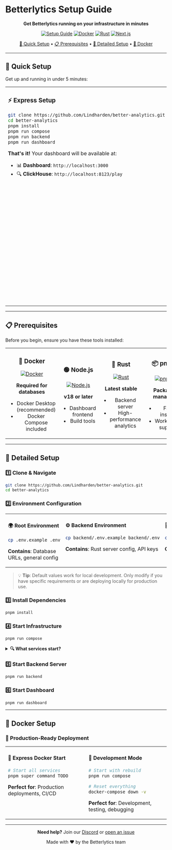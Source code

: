 # Betterlytics Setup Guide

<div align="center">

**Get Betterlytics running on your infrastructure in minutes**

[![Setup Guide](https://img.shields.io/badge/Setup-Guide-blue.svg)](SETUP.md)
[![Docker](https://img.shields.io/badge/docker-%230db7ed.svg?style=flat&logo=docker&logoColor=white)](https://www.docker.com/)
[![Rust](https://img.shields.io/badge/rust-%23000000.svg?style=flat&logo=rust&logoColor=white)](https://www.rust-lang.org/)
[![Next.js](https://img.shields.io/badge/Next.js-000000?style=flat&logo=next.js&logoColor=white)](https://nextjs.org/)

[🚀 Quick Setup](#-quick-setup) • [📋 Prerequisites](#-prerequisites) • [🔧 Detailed Setup](#-detailed-setup) • [🐳 Docker](#-docker-setup)

</div>

---

## 🚀 Quick Setup

Get up and running in under 5 minutes:

<table>
<tr>
<td width="50%" valign="top">

### ⚡ Express Setup

```bash
git clone https://github.com/Lindharden/better-analytics.git
cd better-analytics
pnpm install
pnpm run compose
pnpm run backend
pnpm run dashboard
```

**That's it!** Your dashboard will be available at:

- 📊 **Dashboard**: `http://localhost:3000`
- 🔍 **ClickHouse**: `http://localhost:8123/play`

</td>
<td width="50%" valign="top">

### ✅ What This Does

- 🐳 **Starts Docker services** (ClickHouse, PostgreSQL)
- 📦 **Installs dependencies** for all components
- 🗃️ **Runs database migrations** automatically
- 🌱 **Seeds sample data** for testing
- 🚀 **Generates Prisma client** for the dashboard

**Next step**: Login to your dashboard using the login credentials defined in your dashboard/.env configuration file.

</td>
</tr>
</table>

---

## 📋 Prerequisites

Before you begin, ensure you have these tools installed:

<table>
<tr>
<td width="25%" align="center">

### 🐳 Docker

[![Docker](https://img.shields.io/badge/docker-%230db7ed.svg?style=for-the-badge&logo=docker&logoColor=white)](https://www.docker.com/)

**Required for databases**

- Docker Desktop (recommended)
- Docker Compose included

</td>
<td width="25%" align="center">

### 🟢 Node.js

[![Node.js](https://img.shields.io/badge/node.js-6DA55F?style=for-the-badge&logo=node.js&logoColor=white)](https://nodejs.org/)

**v18 or later**

- Dashboard frontend
- Build tools

</td>
<td width="25%" align="center">

### 🦀 Rust

[![Rust](https://img.shields.io/badge/rust-%23000000.svg?style=for-the-badge&logo=rust&logoColor=white)](https://www.rust-lang.org/)

**Latest stable**

- Backend server
- High-performance analytics

</td>
<td width="25%" align="center">

### 📦 pnpm

[![pnpm](https://img.shields.io/badge/pnpm-%234a4a4a.svg?style=for-the-badge&logo=pnpm&logoColor=f69220)](https://pnpm.io/)

**Package manager**

- Fast installs
- Workspace support

</td>
</tr>
</table>

---

## 🔧 Detailed Setup

### 1️⃣ Clone & Navigate

```bash
git clone https://github.com/Lindharden/better-analytics.git
cd better-analytics
```

### 2️⃣ Environment Configuration

<table>
<tr>
<td width="33%" valign="top">

#### 🌍 Root Environment

```bash
cp .env.example .env
```

**Contains**: Database URLs, general config

</td>
<td width="33%" valign="top">

#### ⚙️ Backend Environment

```bash
cp backend/.env.example backend/.env
```

**Contains**: Rust server config, API keys

</td>
<td width="33%" valign="top">

#### 🎨 Dashboard Environment

```bash
cp dashboard/.env.example dashboard/.env
```

**Contains**: Next.js config, API endpoints

</td>
</tr>
</table>

> 💡 **Tip**: Default values work for local development. Only modify if you have specific requirements or are deploying locally for production use.

### 3️⃣ Install Dependencies

```bash
pnpm install
```

### 4️⃣ Start Infrastructure

```bash
pnpm run compose
```

<details>
<summary><strong>🔍 What services start?</strong></summary>

| Service        | Port       | Purpose            | Access                       |
| -------------- | ---------- | ------------------ | ---------------------------- |
| **ClickHouse** | 8123, 9000 | Analytics database | `http://localhost:8123/play` |
| **PostgreSQL** | 5432       | Dashboard database | Connection string in `.env`  |

**Data persistence**: All data is stored in `./data/` directory

</details>

### 5️⃣ Start Backend Server

```bash
pnpm run backend
```

### 6️⃣ Start Dashboard

```bash
pnpm run dashboard
```

---

## 🐳 Docker Setup

### 🎯 Production-Ready Deployment

<table>
<tr>
<td width="50%" valign="top">

#### 🚀 Express Docker Start

```bash
# Start all services
pnpm super command TODO
```

**Perfect for**: Production deployments, CI/CD

</td>
<td width="50%" valign="top">

#### 🔧 Development Mode

```bash
# Start with rebuild
pnpm run compose

# Reset everything
docker-compose down -v
```

**Perfect for**: Development, testing, debugging

</td>
</tr>
</table>

---

<div align="center">

**Need help?** Join our [Discord](https://discord.gg/vwqSvPn6sP) or [open an issue](https://github.com/Lindharden/better-analytics/issues)

Made with ❤️ by the Betterlytics team

</div>
